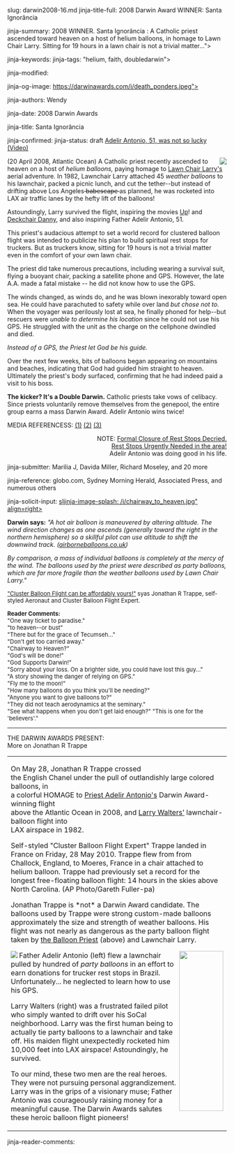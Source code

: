 slug: darwin2008-16.md
jinja-title-full: 2008 Darwin Award WINNER: Santa Ignor&acirc;ncia

jinja-summary: 2008 WINNER. Santa Ignor&acirc;ncia : A Catholic priest ascended toward heaven on a host of helium balloons, in homage to Lawn Chair Larry. Sitting for 19 hours in a lawn chair is not a trivial matter...">

jinja-keywords:
jinja-tags: "helium, faith, doubledarwin">

jinja-modified:

jinja-og-image: https://darwinawards.com/i/death_ponders.jpeg">

jinja-authors: Wendy

jinja-date: 2008 Darwin Awards


jinja-title: Santa Ignor&acirc;ncia


jinja-confirmed:
jinja-status: draft
<A href="https://www.youtube.com/watch?v=7PbFeIxrilI&NR=1">Adelir Antonio,
51, was not so lucky (Video)</A>

<A href="/cgi/search.pl?keywords=category%3Dhelium&swishindex=stories.data&show_description=yes&maxdisplay=10&maxresults=50"><IMG style="max-width:30%; float:right;" src="/i/balloon_priest.jpg" border=0></A>

<P>(20 April 2008, Atlantic Ocean) A Catholic priest recently ascended to
heaven on a host of <I>helium balloons,</I> paying homage to <A
href="/stupid/stupid1998-11.html">Lawn Chair Larry's</A> aerial adventure.
In 1982, Lawnchair Larry attached 45 <I>weather balloons</I> to his
lawnchair, packed a picnic lunch, and cut the tether--but instead of
drifting above Los Angeles<strike> babescape </strike>as planned, he was
rocketed into LAX air traffic lanes by the hefty lift of the balloons!

Astoundingly, Larry survived the flight, inspiring the movies <U>Up</U>! and
<U>Deckchair Danny</U>, and also inspiring Father Adelir Antonio, 51.

This priest's audacious attempt to set a world record for clustered balloon
flight was intended to publicize his plan to build spiritual rest stops for
truckers. But as truckers know, sitting for 19 hours is not a trivial
matter even in the comfort of your own lawn chair.

The priest did take numerous precautions, including wearing a survival suit,
flying a buoyant chair, packing a satellite phone and GPS. However,
the late A.A. made a fatal mistake -- he did not know how to use the GPS.

<!--

(20 April 2008, Atlantic Ocean, Brazil) In homage to Lawn Chair Larry's
aerial adventure in 1982--wherein our beloved survivor of a Darwin-worthy
attempt attached 45 helium <I>weather balloons</I> to his lawnchair, packed
a picnic lunch and cut the tether--a Catholic priest recently ascended to
heaven on a host of helium <I>party balloons.</I>

Larry, instead of drifting lazily above the LA landscape, was rocketed
into LAX air traffic lanes by the lift of his weather balloons.
Astoundingly, he survived the flight.

Adelir Antonio was not so lucky. Paying a nod to Lawn Chair Larry, Adelir,
41, was attempting to set a world record for clustered balloon flight to
publicize his planned spiritual rest stops for truckers.

-->

The winds changed, as winds do, and he was blown inexorably toward open
sea. He could have parachuted to safety while over land <I> but chose not
to.</I> When the voyager was perilously lost at sea, he finally phoned for
help--but rescuers were <I>unable to determine his location </I>since he
could not use his GPS.	He struggled with the unit as the charge on the
cellphone dwindled and died.

<!-- Only when the voyager was periously lost at sea did he phone for help -->

<I>Instead of a GPS, the Priest let God be his guide.</I>

Over the next few weeks, bits of balloons began appearing on mountains and
beaches, indicating that God had guided him straight to heaven.	 Ultimately
the priest's body surfaced, confirming that he had indeed paid a visit to
his boss.

<B>The kicker?	It's a Double Darwin.</B> Catholic priests take vows of
celibacy. Since priests voluntarily remove themselves from the genepool, the
entire group earns a mass Darwin Award.	 Adelir Antonio wins twice!

MEDIA REFERENCESS:
<A href="http://darwinawards.com/slush/200804/pending20080421-082754.html">(1)</A>
<A href="http://darwinawards.com/slush/200804/pending20080423-164534.html">(2)</A>
<A href="http://darwinawards.com/slush/200804/pending20080421-144647.html">(3)</A>

<P align=right>
NOTE: <A
href="http://www.antibvbl.net/index.php/2009/07/16/va-rest-stops-slated-to-close/">Formal
Closure of Rest Stops Decried.</A><BR>
<A href="http://roundtable.truck.net/viewtopic.php?f=1&t=80085">
Rest Stops Urgently Needed in the area!</A><BR>
Adelir Antonio was doing good in his
life.

jinja-submitter: Marilia J, Davida Miller, Richard Moseley, and 20 more

jinja-reference: globo.com, Sydney Morning Herald, Associated Press, and numerous others

</article>

<!--#include virtual="/inc/votebar" -->

jinja-solicit-input: <A href="http://www.clusterballoon.com/ChairwayToHeaven.asp">sljinja-image-splash: /i/chairway_to_heaven.jpg" align=right></A>

<P align=left>
<B>Darwin says:</B> <I>"A hot air balloon is maneuvered by altering
altitude. The wind direction changes as one ascends (generally toward the
right in the northern hemisphere) so a skillful pilot can use altitude to
shift the downwind track. (<A
href="http://www.airborneballoons.co.uk/faq.html">airborneballoons.co.uk</A>)<BR>

By comparison, a mass of individual balloons is completely at the mercy of
the wind. The balloons used by the priest were described as party
balloons, which are far more fragile than the weather balloons used by Lawn
Chair Larry."</I></FONT> <P align=left> <FONT size=-1><A
href="http://www.clusterballoon.com/ChairwayToHeaven.asp">"Cluster Balloon
Flight can be affordably yours!"</A> syas Jonathan R Trappe, self-styled
Aeronaut and Cluster Balloon Flight Expert.</FONT>

<FONT size=-1><B>Reader Comments:</B><BR>
"One way ticket to paradise."<BR>
"to heaven--or bust"<BR>
"There but for the grace of Tecumseh..."<BR>
"Don't get too carried away."<BR>
"Chairway to Heaven?"<BR>
"God's will be done!"<BR>
"God Supports Darwin!"<BR>
"Sorry about your loss. On a brighter side, you could have lost this guy..."<BR>
"A story showing the danger of relying on GPS."<BR>
"Fly me to the moon!"<BR>
"How many balloons do you think you'll be needing?"<BR>
"Anyone you want to give balloons to?"<BR>
"They did not teach aerodynamics at the seminary."<BR>
"See what happens when you don't get laid enough?"
"This is one for the 'believers'."<BR>

</FONT>

<HR>
THE DARWIN AWARDS PRESENT: <BR>
<a name="englishchannel">More on Jonathan R Trappe</a>

<TABLE border=0 align=center cellspacing=5 cellpadding=10 background="/i/white.gif">
<TR valign=top><TD>

On May 28, Jonathan R Trappe crossed <BR>the English
Chanel under the pull of outlandishly large colored balloons, in<BR>a
colorful HOMAGE to <A href="top">Priest Adelir Antonio's</A> Darwin
Award-winning flight<BR>above the Atlantic Ocean in 2008, and <A
href="/stupid/stupid1998-11.html">Larry Walters'</A> lawnchair-balloon
flight into <BR>LAX airspace in 1982.

<P align=left>
Self-styled "Cluster Balloon Flight Expert" Trappe landed in France
on Friday, 28 May 2010. Trappe flew from from Challock, England, to Moeres,
France in a chair attached to helium balloon. Trappe had previously set a
record for the longest free-floating balloon flight: 14 hours in the
skies above North Carolina. (AP Photo/Gareth Fuller-pa)

<P align=left>
Jonathan Trappe is *not* a Darwin Award candidate. The balloons used by Trappe
were strong custom-made balloons approximately the size and strength of
weather balloons. His flight was not nearly as dangerous as the party
balloon flight taken by <A href="#top">the Balloon Priest</A> (above) and
Lawnchair Larry.

<P align=left>
<IMG src="/i/balloon_priest.jpg" align=left>
<IMG src="/i/stupid.1997-11b.jpg" align=right width=101 height=367>
Father Adelir Antonio (left) flew a lawnchair pulled by hundred of <I>
party balloons </I> in an effort to earn donations for trucker rest stops
in Brazil. Unfortunately... he neglected to learn how to use his GPS.

Larry Walters (right) was a frustrated failed pilot who simply wanted to
drift over his SoCal neighborhood. Larry was the first human being to
actually tie party balloons to a lawnchair and take off. His maiden flight
unexpectedly rocketed him 10,000 feet into LAX airspace! Astoundingly, he
survived.

To our mind, these two men are the real heroes.	 They were not pursuing
personal aggrandizement. Larry was in the grips of a visionary muse;
Father Antonio was courageously raising money for a meaningful cause. The
Darwin Awards salutes these heroic balloon flight pioneers!

</TD></TR></TABLE>

jinja-reader-comments:



<!--#include file=nav_2008.html -->


